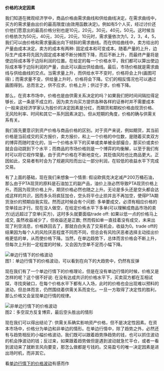**价格的决定因素**

我们知道在微观经济学中，商品价格由需求曲线和供给曲线决定。在需求曲线中，买方的需求量由出价的最高限度(由效用函数决定)。例如有5个人买，经过讨价还价他们愿意出的最高价格分别也是10元，20元，30元，40元，50元。这时候当价格依次为50元，40元，30元，20元，10元时，需求量依次为1，2，3，4，5，我们可以由价格和需求量画出向下倾斜的需求曲线。而在供给曲线中，卖方给出的产量由成本决定。卖方的成本有两种: 固定成本和可变成本。随着产量的上升，边际生产成本将先因为固定成本被不断分摊而下降，而后不断上升，而最终产量将是使边际成本等于边际利润的位置。在给定的每一个价格水平，我们都可以算出使边际成本等于边际利润的产量，由此可以画出供给曲线。最后，市场价格就是需求曲线与供给曲线的交点。当需求量上升，而供给水平不变时，价格将会上升(画图可得)；而需求量不变，供给量上升时，价格将会下降。它们的相反情况也可以通过画图得到。总而言之，供不应求，价格上升；供过于求，价格下降。

那么，在资本市场中，价格也是由供需关系决定的吗？如果我们把时间间隔拉得足够长，这一条是不成立的，因为卖方向买方提供各种各样的证券时并不需要成本(一般来说经济学家认为股价的决定因素是分红，而期货和期权价格由现货价格、无风险利率、时间和其它一系列因素决定)。但从短期的角度，价格的确与供需关系有关。

我们首先要意识到资产价格与商品价格的区别。对于资产来说，例如期货，其当前价格是当前成交的买方报价，卖方报价，和上一个价格的中位数，是随着买卖双方的博弈而随时变化的，当一个价格水平下的买单或卖单被全部撮合，那买价或卖价就会自动跳到下个水平；而商品的市场价格则是一个博弈的均衡解，以至于我们有时可以将它视作常量。由于资产价格在不断地变化，其贬值风险也比商品更大。正因如此，交易者有时会为了规避风险而出让一部分利润，在较低的收益水平下完成交易。

有了上面的基础，现在我们来想象一个情景: 假设欧佩克决定减产200万桶石油，那么由于PTA现货的原料是石油加工的副产品，油价上涨必然导致PTA现货价格上升。而因为现货价格上升，期货价格必然也随之上升。无论是多头还是空头都会达成这样的共识，因而多头将疯狂加仓，空头将平仓止损并且不再加空，使得PTA期货涨价的预期自我实现。然而这时候会有个问题: 多单要成交，必须有相应价格的空单挂出才行。现在没人做空，在给定价格水平下多单(可以理解成商品市场的卖方)远远超过了空单(买方)，这时多头就要面临trade off: 如果以低一点的价格马上成交, 虽然收益减少了，但收益还是正数; 然而假如单一直挂着没有成交，未来出现了利空消息，价格跌回去了，那就白白失去了交易机会，收益为0。trade off的结果因为每个人的风险厌恶程度不同而不同，但总会有风险厌恶者选择主动挂出价格更低的单，从而使价格下降。当然，在单边趋势下，总体而言价格会不断上升，但每次上升到一定程度的时候，又会因为空单不足而小幅下降。

![单边行情下的价格波动](https://user-images.githubusercontent.com/101194077/208286272-d7b1ee7c-ab6a-4176-8cd5-8cacb54797fd.jpg)  
图1：单边行情下的价格波动，可以看到在向下的大趋势中，仍然有反弹

现在我们有了一个单边行情下的价格理论，但是在没有单边行情的时候，价格又是怎样的呢？这个很不好说: 在没有达成共识的价格水平下，买卖双方都在互相试探，寻找突破口，在每个价格水平下都有人入场，此时的价格也会出现难以预料的波动，但总体而言，仍然围绕着供需关系而变化。一旦一方取得了决定性的胜利，那么价格又会呈现单边行情的规律。

![非单边行情下的价格波动](https://user-images.githubusercontent.com/101194077/208286295-274e9e3f-56c4-49db-a851-c6b7a407f0e1.jpg)  
图2：多空双方反复博弈，最后空头胜出的情形

现在我们可以得出结论了: 供需关系确实影响资产价格，但不是决定性因素。在资本市场中，价格分为单边和非单边的情形。在单边行情中，除了趋势之外，必然还有与趋势相反的小幅价格波动，我们既可以跟着趋势挣趋势的钱，也可以抓住波动的机会挣波动的钱；反过来，如果跟着趋势做但是遇到波动就急忙平仓，或者一看到波动来了就断言风向要变，那怎么做都是亏钱的。交易盈亏的唯一决定因素是进出场时机，而非其它。

看[单边行情下的价格波动](https://b23.tv/h8FP4QV)有感而作
